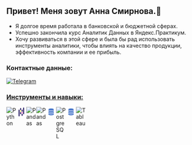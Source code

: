 ## Привет! Меня зовут Анна Смирнова.:hatching_chick:
- Я долгое время работала в банковской и бюджетной сферах. 
- Успешно закончила курс Аналитик Данных в Яндекс.Практикум.
-  Хочу развиваться в этой сфере и была бы рад использовать инструменты аналитики, чтобы влиять на качество продукции, эффективность компании и ее прибыль. 

### Контактные данные:
<a href="https://t.me/anna_smirnovaaaa">
      <img src="https://cdn-icons-png.flaticon.com/512/2111/2111646.png" width="30" height="30" alt=Telegram />
 

### Инструменты и навыки:
<img align="left" alt="Python" width="26px" img src="https://cdn.jsdelivr.net/gh/devicons/devicon/icons/python/python-original.svg" />
<img align="left" alt="Pandas" width="26px" img src="https://raw.githubusercontent.com/devicons/devicon/1119b9f84c0290e0f0b38982099a2bd027a48bf1/icons/pandas/pandas-original.svg" />
<img align="left" alt="Pandas" width="26px" img src="https://everipedia-storage.s3.amazonaws.com/ProfilePicture/en/Plotly__a0a015/Plotly-logo-01-square.png__95275.png" /> 
 <img align="left" alt="Pandas" width="26px" img src="https://discourse.matplotlib.org/uploads/default/original/2X/b/bcd5309f3f22c0c53f1cf5b94b5f062dd3a9b8da.png" /> 
 <img align="left" alt="SQL" width="26px" src="https://raw.githubusercontent.com/github/explore/80688e429a7d4ef2fca1e82350fe8e3517d3494d/topics/sql/sql.png" />
<img align="left" alt="PostgreSQL" width="26px" img src="https://cdn.jsdelivr.net/gh/devicons/devicon/icons/postgresql/postgresql-original.svg" />
<img align="left" alt="SQL" width="26px" src="https://raw.githubusercontent.com/github/explore/80688e429a7d4ef2fca1e82350fe8e3517d3494d/topics/sql/sql.png" />
<img align="left" alt="Tableau" width="26px" src="https://uploads-ssl.webflow.com/60eecfcc030e0e12979ffefc/613a2ef0cf2bdbdbab128be2_Frame%20203%406x.png" />   
<!---
AnnaSmirnovaa/AnnaSmirnovaa is a ✨ special ✨ repository because its `README.md` (this file) appears on your GitHub profile.
You can click the Preview link to take a look at your changes.
--->

